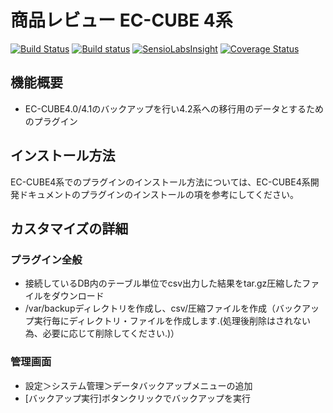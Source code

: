 # 商品レビュー EC-CUBE 4系

[![Build Status](https://travis-ci.org/EC-CUBE/ProductReview-plugin.svg?branch=feature%2F1.0.0)](https://travis-ci.org/EC-CUBE/ProductReview-plugin)
[![Build status](https://ci.appveyor.com/api/projects/status/oni9ptnqfs37uqdb?svg=true)](https://ci.appveyor.com/project/ECCUBE/ProductReview-plugin-9n48w)
[![SensioLabsInsight](https://insight.sensiolabs.com/projects/5c61b4f6-edad-4908-9a9a-6b4f38574a93/mini.png)](https://insight.sensiolabs.com/projects/5c61b4f6-edad-4908-9a9a-6b4f38574a93)
[![Coverage Status](https://coveralls.io/repos/github/EC-CUBE/ProductReview-plugin/badge.svg)](https://coveralls.io/github/EC-CUBE/ProductReview-plugin)

## 機能概要
- EC-CUBE4.0/4.1のバックアップを行い4.2系への移行用のデータとするためのプラグイン

## インストール方法

EC-CUBE4系でのプラグインのインストール方法については、EC-CUBE4系開発ドキュメントのプラグインのインストールの項を参考にしてください。

## カスタマイズの詳細

### プラグイン全般

- 接続しているDB内のテーブル単位でcsv出力した結果をtar.gz圧縮したファイルをダウンロード
- /var/backupディレクトリを作成し、csv/圧縮ファイルを作成（バックアップ実行毎にディレクトリ・ファイルを作成します.(処理後削除はされない為、必要に応じて削除してください.)）

### 管理画面

- 設定＞システム管理＞データバックアップメニューの追加
- [バックアップ実行]ボタンクリックでバックアップを実行
